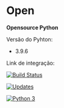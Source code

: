 # **Open**
**Opensource Python**

Versão do Pyhton:
- 3.9.6

Link de integração:

[![Build Status](https://travis-ci.com/cleysoncassio/Open.svg?branch=master)](https://travis-ci.com/cleysoncassio/Open)

[![Updates](https://pyup.io/repos/github/cleysoncassio/Open/shield.svg)](https://pyup.io/repos/github/cleysoncassio/Open/)

[![Python 3](https://pyup.io/repos/github/cleysoncassio/Open/python-3-shield.svg)](https://pyup.io/repos/github/cleysoncassio/Open/)
